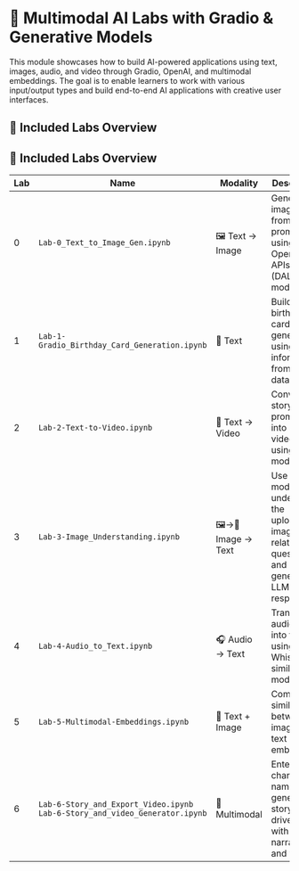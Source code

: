 # 🎨 Multimodal AI Labs with Gradio & Generative Models
This module showcases how to build AI-powered applications using text, images, audio, and video through Gradio, OpenAI, and multimodal embeddings. The goal is to enable learners to work with various input/output types and build end-to-end AI applications with creative user interfaces.
## 🧪 Included Labs Overview

## 🧪 Included Labs Overview

| Lab | Name                                                                                          | Modality                 | Description                                                                                          |
|-----|-----------------------------------------------------------------------------------------------|---------------------|------------------------------------------------------------------------------------------------------|
| 0   | `Lab-0_Text_to_Image_Gen.ipynb`                                                               | 🖼️ Text&nbsp;→&nbsp; Image      | Generate images from text prompts using OpenAI APIs (DALL·E model)                                   |
| 1   | `Lab-1-Gradio_Birthday_Card_Generation.ipynb`                                                 | 📝 Text              | Build a birthday card generator using information from dataset                                       |
| 2   | `Lab-2-Text-to-Video.ipynb`                                                                   | 🎥 Text → Video      | Convert story-like prompts into short videos using AI models                                         |
| 3   | `Lab-3-Image_Understanding.ipynb`                                                             | 🖼️→🧠 Image → Text    | Use GPT-4 models to understand the uploaded image, ask related questions, and generate LLM response  |
| 4   | `Lab-4-Audio_to_Text.ipynb`                                                                   | 🎧 Audio → Text      | Transcribe audio files into text using Whisper or similar models                                     |
| 5   | `Lab-5-Multimodal-Embeddings.ipynb`                                                           | 🔗 Text + Image      | Compare similarity between image and text using embeddings                                           |
| 6   | `Lab-6-Story_and_Export_Video.ipynb`<br>`Lab-6-Story_and_video_Generator.ipynb`               | 📜 Multimodal        | Enter character name and generate story-driven video with narration and visuals                      |

